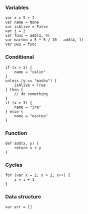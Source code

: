 ### Variables
```
var x = 5 + 2 
var name = None
var isAlive = False
var i = 2
var func = add(1, 4)
var barfoo = 5 * 5 / 10 - add(4, 1)
var uwu = func
```

### Conditional
```
if (x > 2) {
	name = "calin"	
}
unless (y == "masha") {
	isAlive = True
} then {
	// do something
}
if (x > 3) {
	name = "ira"	
} else {
	name = "nastea"
}
```


### Function
```
def add(x, y) {
	return x + y
}
```


### Cycles
```
for (var x = 2; x > 2; x++) {
	i = i + 1
}
```


### Data structure
```
var arr = []
```

